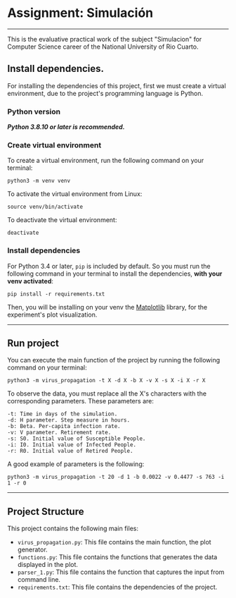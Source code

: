 # Assignment: Simulación
---
This is the evaluative practical work of the subject "Simulacion" for Computer Science career of the National University of Rio Cuarto.

## Install dependencies.

For installing the dependencies of this project, first we must create a virtual environment, due to the project's programming language is Python.

### Python version

***Python 3.8.10 or later is recommended.***

### Create virtual environment

To create a virtual environment, run the following command on your terminal:

```
python3 -m venv venv
```

To activate the virtual environment from Linux:
```
source venv/bin/activate
```

To deactivate the virtual environment:
```
deactivate
```

### Install dependencies

For Python 3.4 or later, ```pip``` is included by default. So you must run the following command in your terminal to install the dependencies, **with your venv activated**:

```
pip install -r requirements.txt
```

Then, you will be installing on your venv the [Matplotlib](https://matplotlib.org/) library, for the experiment's plot visualization.

---

## Run project

You can execute the main function of the project by running the following command on your terminal:

```
python3 -m virus_propagation -t X -d X -b X -v X -s X -i X -r X  
```

To observe the data, you must replace all the X's characters with the corresponding parameters. These parameters are:

```
-t: Time in days of the simulation.
-d: H parameter. Step measure in hours.
-b: Beta. Per-capita infection rate.
-v: V parameter. Retirement rate.
-s: S0. Initial value of Susceptible People.
-i: I0. Initial value of Infected People.
-r: R0. Initial value of Retired People.
```

A good example of parameters is the following:

```
python3 -m virus_propagation -t 20 -d 1 -b 0.0022 -v 0.4477 -s 763 -i 1 -r 0
```

---

## Project Structure

This project contains the following main files:

- `virus_propagation.py`: This file contains the main function, the plot generator.
- `functions.py`: This file contains the functions that generates the data displayed in the plot.
- `parser_1.py`: This file contains the function that captures the input from command line.
- `requirements.txt`: This file contains the dependencies of the project.